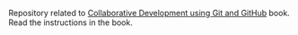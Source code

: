 Repository related to [Collaborative Development using Git and GitHub](https://code-maven.com/collab-dev-git) book.
Read the instructions in the book.


